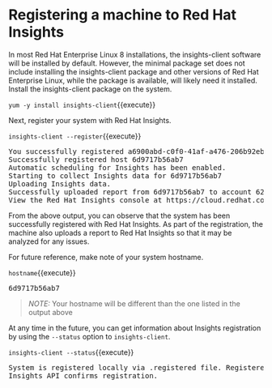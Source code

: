 # Registering a machine to Red Hat Insights

In most Red Hat Enterprise Linux 8 installations, the insights-client
software will be installed by default.  However, the minimal package
set does not include installing the insights-client package and other 
versions of Red Hat Enterprise Linux, while the package is available, 
will likely need it installed.  Install the insights-client package on 
the system.

`yum -y install insights-client`{{execute}}

Next, register your system with Red Hat Insights.

`insights-client --register`{{execute}}

<pre class=file>
You successfully registered a6900abd-c0f0-41af-a476-206b92eb3500 to account 6227255.
Successfully registered host 6d9717b56ab7
Automatic scheduling for Insights has been enabled.
Starting to collect Insights data for 6d9717b56ab7
Uploading Insights data.
Successfully uploaded report from 6d9717b56ab7 to account 6227255.
View the Red Hat Insights console at https://cloud.redhat.com/insights/
</pre>

From the above output, you can observe that the system has been successfully
registered with Red Hat Insights.  As part of the registration,
the machine also uploads a report to Red Hat Insights so that
it may be analyzed for any issues.

For future reference, make note of your system hostname.

`hostname`{{execute}}

<pre class=file>
6d9717b56ab7
</pre>

>_NOTE:_ Your hostname will be different than the one listed in the output above

At any time in the future, you can get information about Insights registration
by using the `--status` option to `insights-client`.

`insights-client --status`{{execute}}

<pre class=file>
System is registered locally via .registered file. Registered at 2019-08-14T14:12:37.638768
Insights API confirms registration.
</pre>
